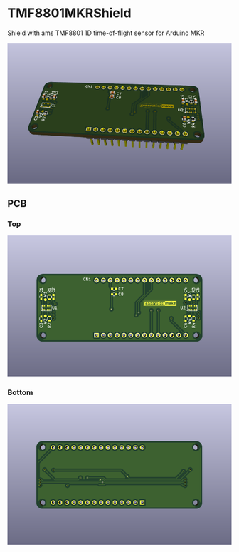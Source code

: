 # TMF8801MKRShield
Shield with ams TMF8801 1D time-of-flight sensor for Arduino MKR

![TMF8801MKRShield rendering](docs/images/TMF8801MKRShield_rendering.png)

## PCB

### Top

![TMF8801MKRShield PCB top](docs/images/TMF8801MKRShield_top.png)

### Bottom

![TMF8801MKRShield PCB bot](docs/images/TMF8801MKRShield_bot.png)

